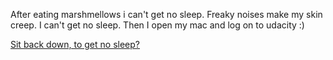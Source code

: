 After eating marshmellows i can't get no sleep. 
Freaky noises make my
skin creep. I can't get no sleep.
Then I open my mac and log on to udacity :)

[Sit back down, to get no sleep?](../sleep/marshmallow.md)